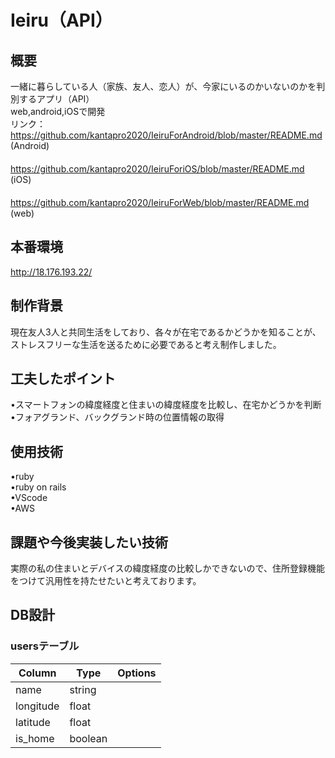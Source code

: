 # Ieiru（API）
## 概要
一緒に暮らしている人（家族、友人、恋人）が、今家にいるのかいないのかを判別するアプリ（API）  
web,android,iOSで開発  
リンク：https://github.com/kantapro2020/IeiruForAndroid/blob/master/README.md (Android)  
　　　　https://github.com/kantapro2020/IeiruForiOS/blob/master/README.md (iOS)  
　　　　https://github.com/kantapro2020/IeiruForWeb/blob/master/README.md (web)  

## 本番環境
http://18.176.193.22/

## 制作背景
現在友人3人と共同生活をしており、各々が在宅であるかどうかを知ることが、ストレスフリーな生活を送るために必要であると考え制作しました。

## 工夫したポイント
•スマートフォンの緯度経度と住まいの緯度経度を比較し、在宅かどうかを判断  
•フォアグランド、バックグランド時の位置情報の取得

## 使用技術
•ruby  
•ruby on rails  
•VScode  
•AWS  

## 課題や今後実装したい技術
実際の私の住まいとデバイスの緯度経度の比較しかできないので、住所登録機能をつけて汎用性を持たせたいと考えております。

## DB設計

### usersテーブル
|Column|Type|Options|
|------|----|-------|
|name|string||
|longitude|float||
|latitude|float||
|is_home|boolean||
